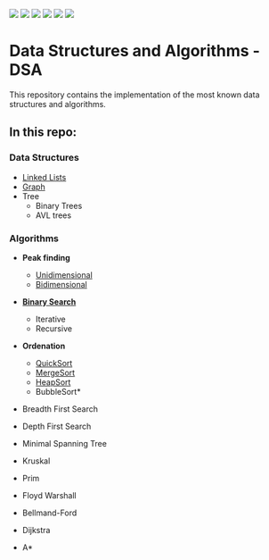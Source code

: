![](https://img.shields.io/badge/written%20in-C%2B%2B-blue)
![](https://img.shields.io/badge/written%20in-JS-yellow)
![](https://img.shields.io/badge/dependencies-None-brightgreen)
![](https://img.shields.io/github/issues-pr-raw/fnalmeidap/algorithms)
![](https://img.shields.io/github/last-commit/fnalmeidap/algorithms)
![](https://img.shields.io/github/license/fnalmeidap/algorithms)
# Data Structures and Algorithms - DSA
This repository contains the implementation of the most known data structures
and algorithms.

## In this repo:

### Data Structures
- [Linked Lists](C++/Data%20Structures/Linked%20Lists/linked_lists.cpp)
- [Graph](C++/Data%20Structures/Graphs/Graph.cpp)
- Tree
  - Binary Trees
  - AVL trees
### Algorithms

- **Peak finding**
  - [Unidimensional](C++/Peak%20finding/1D.cpp)
  - [Bidimensional](C++/Peak%20finding/2D.cpp)

- **[Binary Search](C++/Algorithms/Search/binarysearch.cpp)**
    - Iterative
    - Recursive
- **Ordenation**
  - [QuickSort](C++/Algorithms/Ordenation/quicksort.cpp)
  - [MergeSort](C++/Algorithms/Ordenation/mergesort.cpp)
  - [HeapSort](C++/Algorithms/Ordenation/heapsort.cpp)
  - BubbleSort*

- Breadth First Search
- Depth First Search
- Minimal Spanning Tree
- Kruskal
- Prim

- Floyd Warshall
- Bellmand-Ford
- Dijkstra
- A* 
